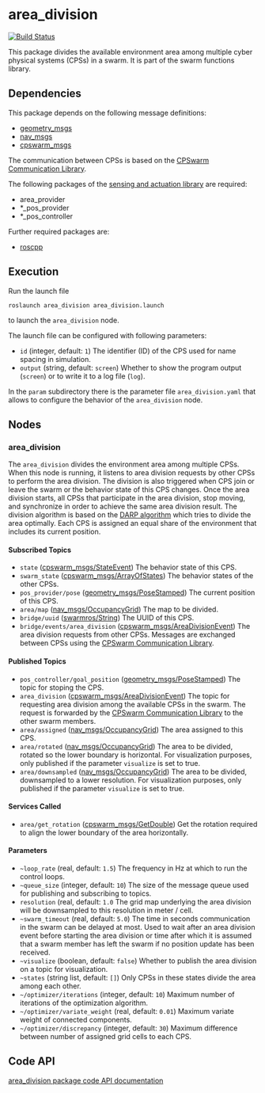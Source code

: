 # area_division
[![Build Status](http://build.ros.org/buildStatus/icon?job=Ksrc_uX__area_division__ubuntu_xenial__source)](http://build.ros.org/job/Ksrc_uX__area_division__ubuntu_xenial__source/)

This package divides the available environment area among multiple cyber physical systems (CPSs) in a swarm. It is part of the swarm functions library.

## Dependencies
This package depends on the following message definitions:
* [geometry_msgs](https://wiki.ros.org/geometry_msgs)
* [nav_msgs](https://wiki.ros.org/nav_msgs)
* [cpswarm_msgs](https://cpswarm.github.io/cpswarm_msgs/html/index-msg.html)

The communication between CPSs is based on the [CPSwarm Communication Library](https://github.com/cpswarm/swarmio).

The following packages of the [sensing and actuation library](https://github.com/cpswarm/sensing_actuation) are required:
* area_provider
* *_pos_provider
* *_pos_controller

Further required packages are:
* [roscpp](https://wiki.ros.org/roscpp/)

## Execution
Run the launch file
```
roslaunch area_division area_division.launch
```
to launch the `area_division` node.

The launch file can be configured with following parameters:
* `id` (integer, default: `1`)
  The identifier (ID) of the CPS used for name spacing in simulation.
* `output` (string, default: `screen`)
  Whether to show the program output (`screen`) or to write it to a log file (`log`).

In the `param` subdirectory there is the parameter file `area_division.yaml` that allows to configure the behavior of the `area_division` node.

## Nodes

### area_division
The `area_division` divides the environment area among multiple CPSs. When this node is running, it listens to area division requests by other CPSs to perform the area division. The division is also triggered when CPS join or leave the swarm or the behavior state of this CPS changes. Once the area division starts, all CPSs that participate in the area division, stop moving, and synchronize in order to achieve the same area division result. The division algorithm is based on the [DARP algorithm](https://github.com/athakapo/DARP) which tries to divide the area optimally. Each CPS is assigned an equal share of the environment that includes its current position.

#### Subscribed Topics
* `state` ([cpswarm_msgs/StateEvent](https://cpswarm.github.io/cpswarm_msgs/html/msg/StateEvent.html))
  The behavior state of this CPS.
* `swarm_state` ([cpswarm_msgs/ArrayOfStates](https://cpswarm.github.io/cpswarm_msgs/html/msg/ArrayOfStates.html))
  The behavior states of the other CPSs.
* `pos_provider/pose` ([geometry_msgs/PoseStamped](https://docs.ros.org/api/geometry_msgs/html/msg/PoseStamped.html))
  The current position of this CPS.
* `area/map` ([nav_msgs/OccupancyGrid](http://docs.ros.org/api/nav_msgs/html/msg/OccupancyGrid.html))
  The map to be divided.
* `bridge/uuid` ([swarmros/String](https://cpswarm.github.io/swarmio/swarmros/msg/String.html))
  The UUID of this CPS.
* `bridge/events/area_division` ([cpswarm_msgs/AreaDivisionEvent](https://cpswarm.github.io/cpswarm_msgs/html/msg/AreaDivisionEvent.html))
  The area division requests from other CPSs. Messages are exchanged between CPSs using the [CPSwarm Communication Library](https://github.com/cpswarm/swarmio).

#### Published Topics
* `pos_controller/goal_position` ([geometry_msgs/PoseStamped](https://docs.ros.org/api/geometry_msgs/html/msg/PoseStamped.html))
  The topic for stoping the CPS.
* `area_division` ([cpswarm_msgs/AreaDivisionEvent](https://cpswarm.github.io/cpswarm_msgs/html/msg/AreaDivisionEvent.html))
  The topic for requesting area division among the available CPSs in the swarm. The request is forwarded by the [CPSwarm Communication Library](https://github.com/cpswarm/swarmio) to the other swarm members.
* `area/assigned` ([nav_msgs/OccupancyGrid](http://docs.ros.org/api/nav_msgs/html/msg/OccupancyGrid.html))
  The area assigned to this CPS.
* `area/rotated` ([nav_msgs/OccupancyGrid](http://docs.ros.org/api/nav_msgs/html/msg/OccupancyGrid.html))
  The area to be divided, rotated so the lower boundary is horizontal. For visualization purposes, only published if the parameter `visualize` is set to true.
* `area/downsampled` ([nav_msgs/OccupancyGrid](http://docs.ros.org/api/nav_msgs/html/msg/OccupancyGrid.html))
  The area to be divided, downsampled to a lower resolution. For visualization purposes, only published if the parameter `visualize` is set to true.

#### Services Called
* `area/get_rotation` ([cpswarm_msgs/GetDouble](https://cpswarm.github.io/cpswarm_msgs/html/srv/GetDouble.html))
  Get the rotation required to align the lower boundary of the area horizontally.

#### Parameters
* `~loop_rate` (real, default: `1.5`)
  The frequency in Hz at which to run the control loops.
* `~queue_size` (integer, default: `10`)
  The size of the message queue used for publishing and subscribing to topics.
* `resolution` (real, default: `1.0`
  The grid map underlying the area division will be downsampled to this resolution in meter / cell.
* `~swarm_timeout` (real, default: `5.0`)
  The time in seconds communication in the swarm can be delayed at most. Used to wait after an area division event before starting the area division or time after which it is assumed that a swarm member has left the swarm if no position update has been received.
* `~visualize` (boolean, default: `false`)
  Whether to publish the area division on a topic for visualization.
* `~states` (string list, default: `[]`)
  Only CPSs in these states divide the area among each other.
* `~/optimizer/iterations` (integer, default: `10`)
  Maximum number of iterations of the optimization algorithm.
* `~/optimizer/variate_weight` (real, default: `0.01`)
  Maximum variate weight of connected components.
* `~/optimizer/discrepancy` (integer, default: `30`)
  Maximum difference between number of assigned grid cells to each CPS.

## Code API
[area_division package code API documentation](https://cpswarm.github.io/swarm_functions/area_division/docs/html/files.html)
